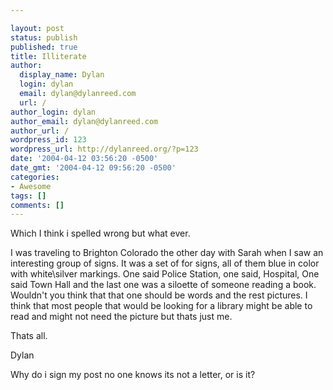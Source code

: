 ```yaml
---

layout: post
status: publish
published: true
title: Illiterate
author:
  display_name: Dylan
  login: dylan
  email: dylan@dylanreed.com
  url: /
author_login: dylan
author_email: dylan@dylanreed.com
author_url: /
wordpress_id: 123
wordpress_url: http://dylanreed.org/?p=123
date: '2004-04-12 03:56:20 -0500'
date_gmt: '2004-04-12 09:56:20 -0500'
categories:
- Awesome
tags: []
comments: []
---
```


Which I think i spelled wrong but what ever.

I was traveling to Brighton Colorado the other day with Sarah when I saw an interesting group of signs. It was a set of for signs, all of them blue in color with white\silver markings. One said Police Station, one said, Hospital, One said Town Hall and the last one was a siloette of someone reading a book. Wouldn't you think that that one should be words and the rest pictures. I think that most people that would be looking for a library might be able to read and might not need the picture but thats just me.

Thats all. 

Dylan

Why do i sign my post no one knows its not a letter, or is it?
